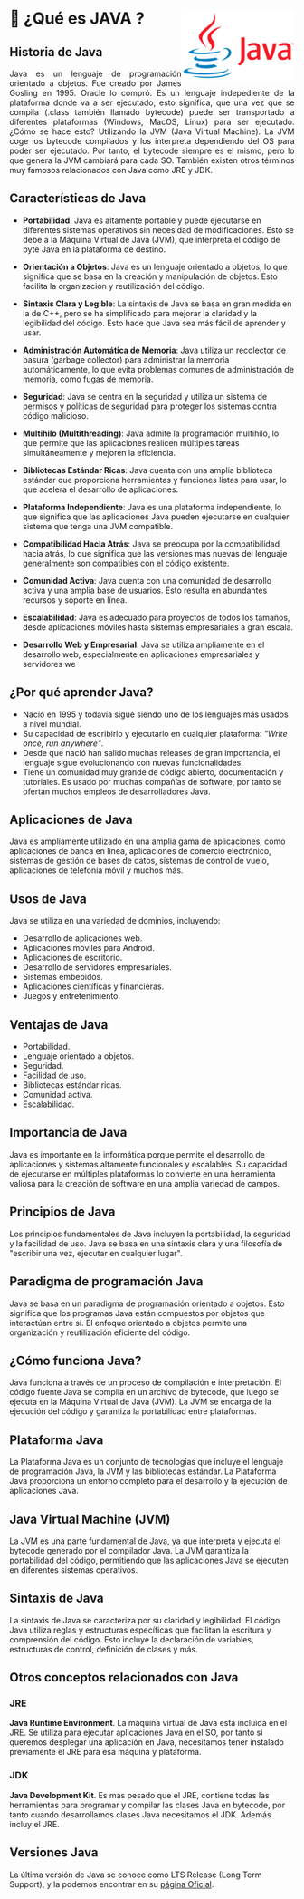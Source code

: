 
# 💾 ¿Qué es JAVA <img src="../../img/java.png" width="200" align="right">?

## Historia de Java

<p style='text-align: justify;'>Java es un lenguaje de programación orientado a objetos. Fue creado por James Gosling en 1995. Oracle lo compró.
Es un lenguaje indepediente de la plataforma donde va a ser ejecutado, esto significa, que una vez que se compila (.class también llamado bytecode) puede ser transportado a diferentes plataformas (Windows, MacOS, Linux) para ser ejecutado.
¿Cómo se hace esto? Utilizando la JVM (Java Virtual Machine). La JVM coge los bytecode compilados y los interpreta dependiendo del OS para poder ser ejecutado. Por tanto, el bytecode siempre es el mismo, pero lo que genera la JVM cambiará para cada SO.
También existen otros términos muy famosos relacionados con Java como JRE y JDK.
</p>

## Características de Java

- **Portabilidad**: Java es altamente portable y puede ejecutarse en diferentes sistemas operativos sin necesidad de modificaciones. Esto se debe a la Máquina Virtual de Java (JVM), que interpreta el código de byte Java en la plataforma de destino.

- **Orientación a Objetos**: Java es un lenguaje orientado a objetos, lo que significa que se basa en la creación y manipulación de objetos. Esto facilita la organización y reutilización del código.

- **Sintaxis Clara y Legible**: La sintaxis de Java se basa en gran medida en la de C++, pero se ha simplificado para mejorar la claridad y la legibilidad del código. Esto hace que Java sea más fácil de aprender y usar.

- **Administración Automática de Memoria**: Java utiliza un recolector de basura (garbage collector) para administrar la memoria automáticamente, lo que evita problemas comunes de administración de memoria, como fugas de memoria.

- **Seguridad**: Java se centra en la seguridad y utiliza un sistema de permisos y políticas de seguridad para proteger los sistemas contra código malicioso.

- **Multihilo (Multithreading)**: Java admite la programación multihilo, lo que permite que las aplicaciones realicen múltiples tareas simultáneamente y mejoren la eficiencia.

- **Bibliotecas Estándar Ricas**: Java cuenta con una amplia biblioteca estándar que proporciona herramientas y funciones listas para usar, lo que acelera el desarrollo de aplicaciones.

- **Plataforma Independiente**: Java es una plataforma independiente, lo que significa que las aplicaciones Java pueden ejecutarse en cualquier sistema que tenga una JVM compatible.

- **Compatibilidad Hacia Atrás**: Java se preocupa por la compatibilidad hacia atrás, lo que significa que las versiones más nuevas del lenguaje generalmente son compatibles con el código existente.

- **Comunidad Activa**: Java cuenta con una comunidad de desarrollo activa y una amplia base de usuarios. Esto resulta en abundantes recursos y soporte en línea.

- **Escalabilidad**: Java es adecuado para proyectos de todos los tamaños, desde aplicaciones móviles hasta sistemas empresariales a gran escala.

- **Desarrollo Web y Empresarial**: Java se utiliza ampliamente en el desarrollo web, especialmente en aplicaciones empresariales y servidores we

## ¿Por qué aprender Java?

+ Nació en 1995 y todavía sigue siendo uno de los lenguajes más usados a nivel mundial.
+ Su capacidad de escribirlo y ejecutarlo en cualquier plataforma: *"Write once, run anywhere"*.
+ Desde que nació han salido muchas releases de gran importancia, el lenguaje sigue evolucionando con nuevas funcionalidades.
+ Tiene un comunidad muy grande de código abierto, documentación y tutoriales. Es usado por muchas compañías de software, por tanto se ofertan muchos empleos de desarrolladores Java.

## Aplicaciones de Java
Java es ampliamente utilizado en una amplia gama de aplicaciones, como aplicaciones de banca en línea, aplicaciones de comercio electrónico, sistemas de gestión de bases de datos, sistemas de control de vuelo, aplicaciones de telefonía móvil y muchos más.

## Usos de Java
Java se utiliza en una variedad de dominios, incluyendo:

+ Desarrollo de aplicaciones web.
+ Aplicaciones móviles para Android.
+ Aplicaciones de escritorio.
+ Desarrollo de servidores empresariales.
+ Sistemas embebidos.
+ Aplicaciones científicas y financieras.
+ Juegos y entretenimiento.

## Ventajas de Java
- Portabilidad.
- Lenguaje orientado a objetos.
- Seguridad.
- Facilidad de uso.
- Bibliotecas estándar ricas.
- Comunidad activa.
- Escalabilidad.

## Importancia de Java
Java es importante en la informática porque permite el desarrollo de aplicaciones y sistemas altamente funcionales y escalables. Su capacidad de ejecutarse en múltiples plataformas lo convierte en una herramienta valiosa para la creación de software en una amplia variedad de campos.

## Principios de Java
Los principios fundamentales de Java incluyen la portabilidad, la seguridad y la facilidad de uso. Java se basa en una sintaxis clara y una filosofía de "escribir una vez, ejecutar en cualquier lugar".

## Paradigma de programación Java
Java se basa en un paradigma de programación orientado a objetos. Esto significa que los programas Java están compuestos por objetos que interactúan entre sí. El enfoque orientado a objetos permite una organización y reutilización eficiente del código.

## ¿Cómo funciona Java?

Java funciona a través de un proceso de compilación e interpretación. El código fuente Java se compila en un archivo de bytecode, que luego se ejecuta en la Máquina Virtual de Java (JVM). La JVM se encarga de la ejecución del código y garantiza la portabilidad entre plataformas.

## Plataforma Java

La Plataforma Java es un conjunto de tecnologías que incluye el lenguaje de programación Java, la JVM y las bibliotecas estándar. La Plataforma Java proporciona un entorno completo para el desarrollo y la ejecución de aplicaciones Java.

## Java Virtual Machine (JVM)

La JVM es una parte fundamental de Java, ya que interpreta y ejecuta el bytecode generado por el compilador Java. La JVM garantiza la portabilidad del código, permitiendo que las aplicaciones Java se ejecuten en diferentes sistemas operativos.

## Sintaxis de Java

La sintaxis de Java se caracteriza por su claridad y legibilidad. El código Java utiliza reglas y estructuras específicas que facilitan la escritura y comprensión del código. Esto incluye la declaración de variables, estructuras de control, definición de clases y más.

## Otros conceptos relacionados con Java

### JRE

**Java Runtime Environment**. La máquina virtual de Java está incluida en el JRE. Se utiliza para ejecutar aplicaciones Java en el SO, por tanto si queremos desplegar una aplicación en Java, necesitamos tener instalado previamente el JRE para esa máquina y plataforma.

### JDK

**Java Development Kit**. Es más pesado que el JRE, contiene todas las herramientas para programar y compilar las clases Java en bytecode, por tanto cuando desarrollamos clases Java necesitamos el JDK. Además incluy el JRE.

## Versiones Java

La última versión de Java se conoce como LTS Release (Long Term Support), y la podemos encontrar en su [página Oficial](https://www.java.com/es/).